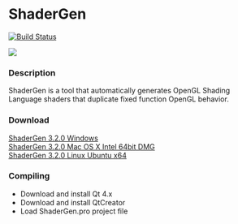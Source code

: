 ShaderGen
=========

[![Build Status](https://secure.travis-ci.org/mojocorp/ShaderGen.png)](http://travis-ci.org/mojocorp/ShaderGen)

<img src="https://raw.github.com/mojocorp/ShaderGen/master/screen-capture.jpg" >

### Description ###

ShaderGen is a tool that automatically generates OpenGL Shading Language shaders that duplicate fixed function OpenGL behavior.

### Download ###

[ShaderGen 3.2.0 Windows](https://github.com/mojocorp/ShaderGen/releases/download/v3.2.0/ShaderGen-3.2.0.exe)  
[ShaderGen 3.2.0 Mac OS X Intel 64bit DMG](https://github.com/mojocorp/ShaderGen/releases/download/v3.2.0/ShaderGen-3.2.0.dmg)  
[ShaderGen 3.2.0 Linux Ubuntu x64](https://github.com/mojocorp/ShaderGen/releases/download/v3.2.0/ShaderGen-3.2.0.tar.gz)  

### Compiling ###

* Download and install Qt 4.x
* Download and install QtCreator
* Load ShaderGen.pro project file 
